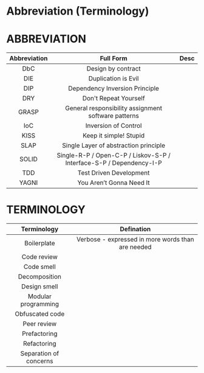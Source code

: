 # Abbreviation (Terminology)

# ABBREVIATION

Abbreviation|Full Form|Desc
:-:|:-:|:-:
DbC|Design by contract|
DIE|Duplication is Evil|
DIP|Dependency Inversion Principle|
DRY|Don't Repeat Yourself|
GRASP|General responsibility assignment software patterns|
IoC|Inversion of Control| 
KISS|Keep it simple! Stupid|
SLAP|Single Layer of abstraction principle|
SOLID|Single-R-P / Open-C-P / Liskov-S-P / Interface-S-P / Dependency-I-P |
TDD|Test Driven Development|
YAGNI|You Aren’t Gonna Need It|

# TERMINOLOGY

Terminology|Defination
:-:|:-:
Boilerplate|Verbose - expressed in more words than are needed
Code review|
Code smell|
Decomposition|
Design smell|
Modular programming|
Obfuscated code|
Peer review|
Prefactoring|
Refactoring|
Separation of concerns|





